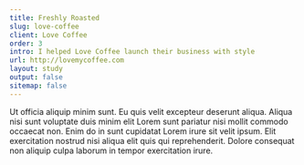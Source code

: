 ```yaml
---
title: Freshly Roasted
slug: love-coffee
client: Love Coffee
order: 3
intro: I helped Love Coffee launch their business with style
url: http://lovemycoffee.com
layout: study
output: false
sitemap: false
---
```


Ut officia aliquip minim sunt. Eu quis velit excepteur deserunt aliqua. Aliqua nisi sunt voluptate duis minim elit Lorem sunt pariatur nisi mollit commodo occaecat non. Enim do in sunt cupidatat Lorem irure sit velit ipsum. Elit exercitation nostrud nisi aliqua elit quis qui reprehenderit. Dolore consequat non aliquip culpa laborum in tempor exercitation irure.